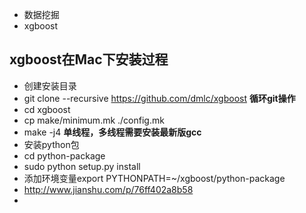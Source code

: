 - 数据挖掘
- xgboost
## xgboost在Mac下安装过程
- 创建安装目录
- git clone --recursive https://github.com/dmlc/xgboost **循环git操作**
- cd xgboost
- cp make/minimum.mk ./config.mk
- make -j4 **单线程，多线程需要安装最新版gcc**
- 安装python包
- cd python-package
- sudo python setup.py install
- 添加环境变量export PYTHONPATH=~/xgboost/python-package
- http://www.jianshu.com/p/76ff402a8b58
-